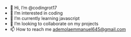 - 👋 Hi, I’m @codingrot17
- 👀 I’m interested in coding
- 🌱 I’m currently learning javascript
- 💞️ I’m looking to collaborate on my projects
- 📫 How to reach me ademolaemmanuel645@gmail.com

<!---
codingrot17/codingrot17 is a ✨ special ✨ repository because its `README.md` (this file) appears on your GitHub profile.
You can click the Preview link to take a look at your changes.
--->
